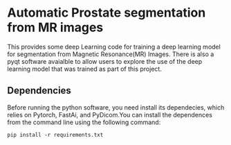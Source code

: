 # Automatic Prostate segmentation from MR images
This provides some deep Learning code for training a deep learning model for segmentation from Magnetic Resonance(MR) Images. There is also a pyqt software avaialble to allow users to explore the use of the deep learning model that was trained as part of this project. 

## Dependencies
Before running the python software, you need install its dependecies, which relies on Pytorch, FastAi, and PyDicom.You can install the dependences from the command line using the following command: 
```
pip install -r requirements.txt
```
